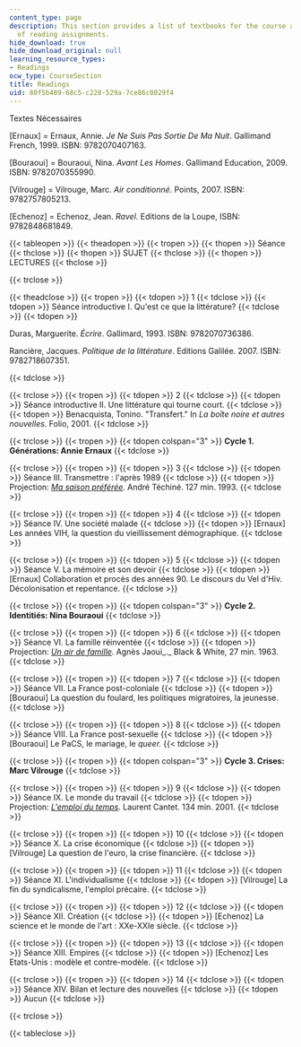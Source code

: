 ```yaml
---
content_type: page
description: This section provides a list of textbooks for the course and the schedule
  of reading assignments.
hide_download: true
hide_download_original: null
learning_resource_types:
- Readings
ocw_type: CourseSection
title: Readings
uid: 80f5b489-68c5-c228-529a-7ce86c0029f4
---
```


Textes Nécessaires

\[Ernaux\] = Ernaux, Annie. _Je Ne Suis Pas Sortie De Ma Nuit_. Gallimand French, 1999. ISBN: 9782070407163.

\[Bouraoui\] = Bouraoui, Nina. _Avant Les Homes_. Gallimand Education, 2009. ISBN: 9782070355990.

\[Vilrouge\] = Vilrouge, Marc. _Air conditionné_. Points, 2007. ISBN: 9782757805213.

\[Echenoz\] = Echenoz, Jean. _Ravel_. Editions de la Loupe, ISBN: 9782848681849.

{{< tableopen >}}
{{< theadopen >}}
{{< tropen >}}
{{< thopen >}}
Séance
{{< thclose >}}
{{< thopen >}}
SUJET
{{< thclose >}}
{{< thopen >}}
LECTURES
{{< thclose >}}

{{< trclose >}}

{{< theadclose >}}
{{< tropen >}}
{{< tdopen >}}
1
{{< tdclose >}}
{{< tdopen >}}
Séance introductive I. Qu'est ce que la littérature?
{{< tdclose >}}
{{< tdopen >}}


Duras, Marguerite. _Écrire_. Gallimard, 1993. ISBN: 9782070736386.

Rancière, Jacques. _Politique de la littérature_. Editions Galilée. 2007. ISBN: 9782718607351.


{{< tdclose >}}

{{< trclose >}}
{{< tropen >}}
{{< tdopen >}}
2
{{< tdclose >}}
{{< tdopen >}}
Séance introductive II. Une littérature qui tourne court.
{{< tdclose >}}
{{< tdopen >}}
Benacquista, Tonino. "Transfert." In _La boîte noire et autres nouvelles_. Folio, 2001.
{{< tdclose >}}

{{< trclose >}}
{{< tropen >}}
{{< tdopen colspan="3" >}}
**Cycle 1. Générations: Annie Ernaux**
{{< tdclose >}}

{{< trclose >}}
{{< tropen >}}
{{< tdopen >}}
3
{{< tdclose >}}
{{< tdopen >}}
Séance III. Transmettre : l'après 1989
{{< tdclose >}}
{{< tdopen >}}
Projection: _[Ma saison préférée](http://www.imdb.com/title/tt0107471/?ref_=fn_al_tt_1)._ André Téchiné. 127 min. 1993.
{{< tdclose >}}

{{< trclose >}}
{{< tropen >}}
{{< tdopen >}}
4
{{< tdclose >}}
{{< tdopen >}}
Séance IV. Une société malade
{{< tdclose >}}
{{< tdopen >}}
\[Ernaux\] Les années VIH, la question du vieillissement démographique.
{{< tdclose >}}

{{< trclose >}}
{{< tropen >}}
{{< tdopen >}}
5
{{< tdclose >}}
{{< tdopen >}}
Séance V. La mémoire et son devoir
{{< tdclose >}}
{{< tdopen >}}
\[Ernaux\] Collaboration et procès des années 90. Le discours du Vel d'Hiv. Décolonisation et repentance.
{{< tdclose >}}

{{< trclose >}}
{{< tropen >}}
{{< tdopen colspan="3" >}}
**Cycle 2. Identitiés: Nina Bouraoui**
{{< tdclose >}}

{{< trclose >}}
{{< tropen >}}
{{< tdopen >}}
6
{{< tdclose >}}
{{< tdopen >}}
Séance VI. La famille réinventée
{{< tdclose >}}
{{< tdopen >}}
Projection: _[Un air de famille](http://www.imdb.com/title/tt0271851/?ref_=fn_al_tt_2)._ Agnès Jaoui_._ Black & White, 27 min. 1963.
{{< tdclose >}}

{{< trclose >}}
{{< tropen >}}
{{< tdopen >}}
7
{{< tdclose >}}
{{< tdopen >}}
Séance VII. La France post-coloniale
{{< tdclose >}}
{{< tdopen >}}
\[Bouraoui\] La question du foulard, les politiques migratoires, la jeunesse.
{{< tdclose >}}

{{< trclose >}}
{{< tropen >}}
{{< tdopen >}}
8
{{< tdclose >}}
{{< tdopen >}}
Séance VIII. La France post-sexuelle
{{< tdclose >}}
{{< tdopen >}}
\[Bouraoui\] Le PaCS, le mariage, le _queer._
{{< tdclose >}}

{{< trclose >}}
{{< tropen >}}
{{< tdopen colspan="3" >}}
**Cycle 3. Crises: Marc Vilrouge**
{{< tdclose >}}

{{< trclose >}}
{{< tropen >}}
{{< tdopen >}}
9
{{< tdclose >}}
{{< tdopen >}}
Séance IX. Le monde du travail
{{< tdclose >}}
{{< tdopen >}}
Projection: _[L'emploi du temps](http://www.imdb.com/title/tt0279065/?ref_=fn_al_tt_1)._ Laurent Cantet. 134 min. 2001.
{{< tdclose >}}

{{< trclose >}}
{{< tropen >}}
{{< tdopen >}}
10
{{< tdclose >}}
{{< tdopen >}}
Séance X. La crise économique
{{< tdclose >}}
{{< tdopen >}}
\[Vilrouge\] La question de l'euro, la crise financière.
{{< tdclose >}}

{{< trclose >}}
{{< tropen >}}
{{< tdopen >}}
11
{{< tdclose >}}
{{< tdopen >}}
Séance XI. L'individualisme
{{< tdclose >}}
{{< tdopen >}}
\[Vilrouge\] La fin du syndicalisme, l'emploi précaire.
{{< tdclose >}}

{{< trclose >}}
{{< tropen >}}
{{< tdopen >}}
12
{{< tdclose >}}
{{< tdopen >}}
Séance XII. Création
{{< tdclose >}}
{{< tdopen >}}
\[Echenoz\] La science et le monde de l'art : XXe-XXIe siècle.
{{< tdclose >}}

{{< trclose >}}
{{< tropen >}}
{{< tdopen >}}
13
{{< tdclose >}}
{{< tdopen >}}
Séance XIII. Empires
{{< tdclose >}}
{{< tdopen >}}
\[Echenoz\] Les Etats-Unis : modèle et contre-modèle.
{{< tdclose >}}

{{< trclose >}}
{{< tropen >}}
{{< tdopen >}}
14
{{< tdclose >}}
{{< tdopen >}}
Séance XIV. Bilan et lecture des nouvelles
{{< tdclose >}}
{{< tdopen >}}
Aucun
{{< tdclose >}}

{{< trclose >}}

{{< tableclose >}}